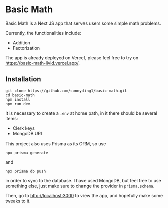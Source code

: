 # Basic Math

Basic Math is a Next JS app that serves users some simple math problems.

Currently, the functionalities include:

- Addition
- Factorization

The app is already deployed on Vercel, please feel free to try on <https://basic-math-livid.vercel.app/>.

## Installation

```shell
git clone https://github.com/sonnyding1/basic-math.git
cd basic-math
npm install
npm run dev
```

It is necessary to create a `.env` at home path, in it there should be several items:

- Clerk keys
- MongoDB URI

This project also uses Prisma as its ORM, so use

```shell
npx prisma generate
```

and

```shell
npx prisma db push
```

in order to sync to the database. I have used MongoDB, but feel free to use something else, just make sure to change the provider in `prisma.schema`.

Then, go to <http://localhost:3000> to view the app, and hopefully make some tweaks to it.
